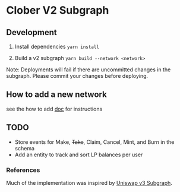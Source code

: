# Clober V2 Subgraph

## Development

1. Install dependencies
   `yarn install`

2. Build a v2 subgraph
   `yarn build --network <network>`

Note: Deployments will fail if there are uncommitted changes in the subgraph. Please commit your changes before deploying.

## How to add a new network
see the how to add [doc](./config/how_to_add_new_network.md) for instructions

## TODO
- Store events for Make, ~~Take~~, Claim, Cancel, Mint, and Burn in the schema
- Add an entity to track and sort LP balances per user

### References

Much of the implementation was inspired by [Uniswap v3 Subgraph](https://github.com/Uniswap/v3-subgraph).